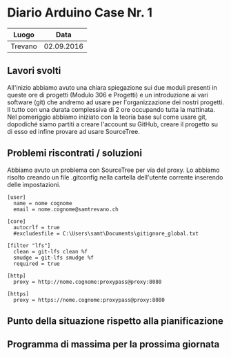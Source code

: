 # Diario Arduino Case Nr. 1

| Luogo        | Data           |
| ------------- |:-------------:|
| Trevano      | 02.09.2016 |

## Lavori svolti
All'inizio abbiamo avuto una chiara spiegazione sui due moduli presenti in queste ore di progetti (Modulo 306 e Progetti) e un introduzione ai vari software (git) che andremo ad usare per l'organizzazione dei nostri progetti.
Il tutto con una durata complessiva di 2 ore occupando tutta la mattinata.
Nel pomeriggio abbiamo iniziato con la teoria base sul come usare git, dopodiché siamo partiti a creare l'account su GitHub, creare il progetto su di esso ed infine provare ad usare SourceTree.

## Problemi riscontrati / soluzioni
Abbiamo avuto un problema con SourceTree per via del proxy.
Lo abbiamo risolto creando un file .gitconfig nella cartella dell'utente corrente inserendo delle impostazioni.
```
[user]
  name = nome cognome
  email = nome.cognome@samtrevano.ch

[core]
  autocrlf = true
  #excludesfile = C:\Users\samt\Documents\gitignore_global.txt

[filter "lfs"]
  clean = git-lfs clean %f
  smudge = git-lfs smudge %f
  required = true

[http]
  proxy = http://nome.cognome:proxypass@proxy:8080

[https]
  proxy = https://nome.cognome:proxypass@proxy:8080
```
## Punto della situazione rispetto alla pianificazione

## Programma di massima per la prossima giornata
